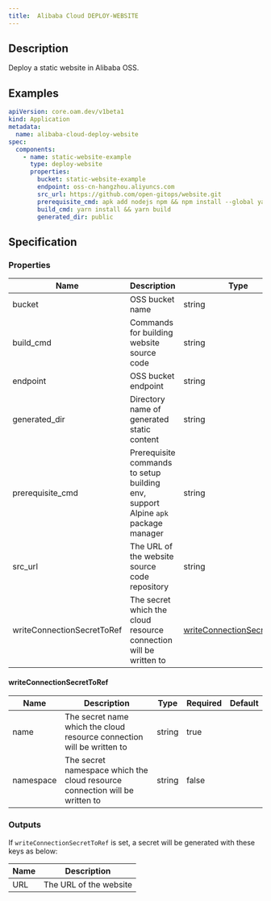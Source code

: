 ```yaml
---
title:  Alibaba Cloud DEPLOY-WEBSITE
---
```


## Description

Deploy a static website in Alibaba OSS.

## Examples

```yaml
apiVersion: core.oam.dev/v1beta1
kind: Application
metadata:
  name: alibaba-cloud-deploy-website
spec:
  components:
    - name: static-website-example
      type: deploy-website
      properties:
        bucket: static-website-example
        endpoint: oss-cn-hangzhou.aliyuncs.com
        src_url: https://github.com/open-gitops/website.git
        prerequisite_cmd: apk add nodejs npm && npm install --global yarn
        build_cmd: yarn install && yarn build
        generated_dir: public
```

## Specification

### Properties

 Name | Description | Type | Required | Default
------------|------------|------------|------------|------------
 bucket | OSS bucket name | string | false |
 build_cmd | Commands for building website source code | string | false |
 endpoint | OSS bucket endpoint | string | true |
 generated_dir | Directory name of generated static content | string | true |
 prerequisite_cmd | Prerequisite commands to setup building env, support Alpine `apk` package manager | string | true |
 src_url | The URL of the website source code repository | string | true |
 writeConnectionSecretToRef | The secret which the cloud resource connection will be written to | [writeConnectionSecretToRef](#writeConnectionSecretToRef) | false |


#### writeConnectionSecretToRef

 Name | Description | Type | Required | Default
 ------------ | ------------- | ------------- | ------------- | -------------
 name | The secret name which the cloud resource connection will be written to | string | true |
 namespace | The secret namespace which the cloud resource connection will be written to | string | false |


### Outputs

If `writeConnectionSecretToRef` is set, a secret will be generated with these keys as below:

 Name | Description
 ------------ | -------------
 URL | The URL of the website
